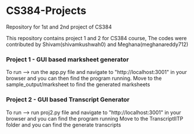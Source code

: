 # CS384-Projects
Repository for 1st and 2nd project of CS384

This repository contains project 1 and 2 for CS384 course,
The codes were contributed by Shivam(shivamkushwah0) and Meghana(meghanareddy712)

### Project 1 - GUI based marksheet generator
To run --> run the app.py file and navigate to "http://localhost:3001" in your browser and you can then find the program running.
           Move to the sample_output/marksheet to find the generated marksheets
           

### Project 2 - GUI based Transcript Generator
To run --> run proj2.py file and navigate to "http://localhost:3001" in your browser and you can find the program running
           Move to the TranscriptIITP folder and you can find the generate transcripts
  

